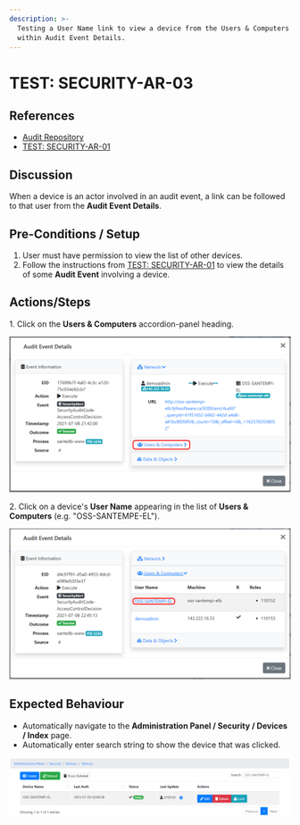 ```yaml
---
description: >-
  Testing a User Name link to view a device from the Users & Computers section
  within Audit Event Details.
---
```


# TEST: SECURITY-AR-03

## References

* [Audit Repository](../../../../../../../operations-1/system-administration/security-administration/audit-repository.md)
* [TEST: SECURITY-AR-01](test-security-ar-01.md)

## Discussion

When a device is an actor involved in an audit event, a link can be followed to that user from the **Audit Event Details**.

## Pre-Conditions / Setup

1. User must have permission to view the list of other devices.
2. Follow the instructions from [TEST: SECURITY-AR-01](test-security-ar-01.md) to view the details of some **Audit Event** involving a device.

## Actions/Steps

1\. Click on the **Users & Computers** accordion-panel heading.

![](<../../../../../../../.gitbook/assets/image (388).png>)

2\. Click on a device's **User Name** appearing in the list of **Users & Computers** (e.g. "OSS-SANTEMPE-EL").

![](<../../../../../../../.gitbook/assets/image (391).png>)

## Expected Behaviour

* Automatically navigate to the **Administration Panel / Security / Devices / Index** page.
* Automatically enter search string to show the device that was clicked.

![](<../../../../../../../.gitbook/assets/image (392).png>)
